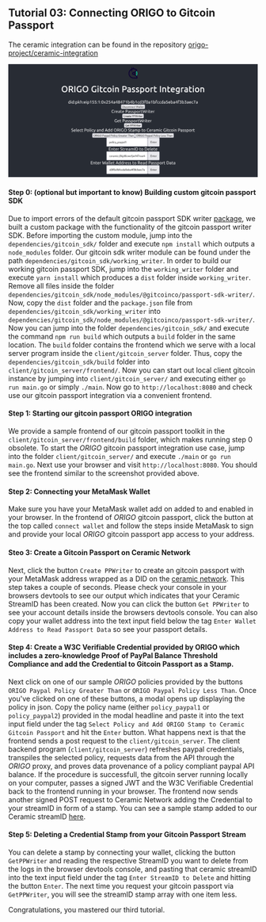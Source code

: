 ## Tutorial 03: Connecting ORIGO to Gitcoin Passport

The ceramic integration can be found in the repository [origo-project/ceramic-integration](https://github.com/origo-project/ceramic-integration/tree/main)

![](origo_gitcoin_passport.png)

#### Step 0: (optional but important to know) Building custom gitcoin passport SDK
Due to import errors of the default gitcoin passport SDK writer [package](https://github.com/gitcoinco/passport-sdk/tree/main/packages/writer), we built a custom package with the functionality of the gitcoin passport writer SDK. Before importing the custom module, jump into the `dependencies/gitcoin_sdk/` folder and execute `npm install` which outputs a `node_modules` folder. Our gitcoin sdk writer module can be found under the path `dependencies/gitcoin_sdk/working_writer`. In order to build our working gitcoin passport SDK, jump into the `working_writer` folder and execute `yarn install` which produces a `dist` folder inside `working_writer`. Remove all files inside the folder `dependencies/gitcoin_sdk/node_modules/@gitcoinco/passport-sdk-writer/`. Now, copy the `dist` folder and the `package.json` file from `dependencies/gitcoin_sdk/working_writer` into `dependencies/gitcoin_sdk/node_modules/@gitcoinco/passport-sdk-writer/`. Now you can jump into the folder `dependencies/gitcoin_sdk/` and execute the command `npm run build` which outputs a `build` folder in the same location. The `build` folder contains the frontend which we serve with a local server program inside the `client/gitcoin_server` folder. Thus, copy the `dependencies/gitcoin_sdk/build` folder into `client/gitcoin_server/frontend/`. Now you can start out local client gitcoin instance by jumping into `client/gitcoin_server/` and executing either `go run main.go` or simply `./main`. Now go to `http://localhost:8080` and check use our gitcoin passport integration via a convenient frontend.

#### Step 1: Starting our gitcoin passport ORIGO integration
We provide a sample frontend of our gitcoin passport toolkit in the `client/gitcoin_server/frontend/build` folder, which makes running step 0 obsolete. To start the _ORIGO_ gitcoin passport integration use case, jump into the folder `client/gitcoin_server/` and execute `./main` or `go run main.go`. Next use your browser and visit `http://localhost:8080`. You should see the frontend similar to the screenshot provided above.

#### Step 2: Connecting your MetaMask Wallet
Make sure you have your MetaMask wallet add on added to and enabled in your browser. In the frontend of _ORIGO_ gitcoin passport, click the button at the top called `connect wallet` and follow the steps inside MetaMask to sign and provide your local _ORIGO_ gitcoin passport app access to your address.

#### Steo 3: Create a Gitcoin Passport on Ceramic Network
Next, click the button `Create PPWriter` to create an gitcoin passport with your MetaMask address wrapped as a DID on the [ceramic network](https://developers.ceramic.network/learn/welcome/). This step takes a couple of seconds. Please check your console in your browsers devtools to see our output which indicates that your Ceramic StreamID has been created. Now you can click the button `Get PPWriter` to see your account details inside the browsers devtools console. You can also copy your wallet address into the text input field below the tag `Enter Wallet Address to Read Passport Data` so see your passport details.

#### Step 4: Create a W3C Verifiable Credential provided by ORIGO which includes a zero-knowledge Proof of PayPal Balance Threshold Compliance and add the Credential to Gitcoin Passport as a Stamp.
Next click on one of our sample _ORIGO_ policies provided by the buttons `ORIGO Paypal Policy Greater Than` or `ORIGO Paypal Policy Less Than`. Once you've clicked on one of these buttons, a modal opens up displaying the policy in json. Copy the policy name (either `policy_paypal1` or `policy_paypal2`) provided in the modal headline and paste it into the text input field under the tag `Select Policy and Add ORIGO Stamp to Ceramic Gitcoin Passport` and hit the `Enter` button. What happens next is that the frontend sends a post request to the `client/gitcoin_server`. The client backend program (`client/gitcoin_server`) refreshes paypal credentials, transpiles the selected policy, requests data from the API through the _ORIGO_ proxy, and proves data provenance of a policy compliant paypal API balance. If the procedure is successfull, the gitcoin server running locally on your computer, passes a signed JWT and the W3C Verifiable Credential back to the frontend running in your browser. The frontend now sends another signed POST request to Ceramic Network adding the Credential to your streamID in form of a stamp. You can see a sample stamp added to our Ceramic streamID [here](https://tiles.ceramic.community/document/kjzl6cwe1jw146d6kz25agf227qml4i1na5iyrtey1pmrkce4vw82pvpy3qf1z0).

#### Step 5: Deleting a Credential Stamp from your Gitcoin Passport Stream
You can delete a stamp by connecting your wallet, clicking the button `GetPPWriter` and reading the respective StreamID you want to delete from the logs in the browser devtools console, and pasting that ceramic streamID into the text input field under the tag `Enter StreamID to Delete` and hitting the button `Enter`. The next time you request your gitcoin passport via `GetPPWriter`, you will see the streamID stamp array with one item less.


Congratulations, you mastered our third tutorial.

